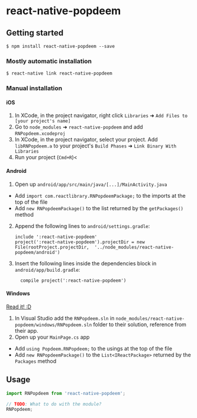 
# react-native-popdeem

## Getting started

`$ npm install react-native-popdeem --save`

### Mostly automatic installation

`$ react-native link react-native-popdeem`

### Manual installation


#### iOS

1. In XCode, in the project navigator, right click `Libraries` ➜ `Add Files to [your project's name]`
2. Go to `node_modules` ➜ `react-native-popdeem` and add `RNPopdeem.xcodeproj`
3. In XCode, in the project navigator, select your project. Add `libRNPopdeem.a` to your project's `Build Phases` ➜ `Link Binary With Libraries`
4. Run your project (`Cmd+R`)<

#### Android

1. Open up `android/app/src/main/java/[...]/MainActivity.java`
  - Add `import com.reactlibrary.RNPopdeemPackage;` to the imports at the top of the file
  - Add `new RNPopdeemPackage()` to the list returned by the `getPackages()` method
2. Append the following lines to `android/settings.gradle`:
  	```
  	include ':react-native-popdeem'
  	project(':react-native-popdeem').projectDir = new File(rootProject.projectDir, 	'../node_modules/react-native-popdeem/android')
  	```
3. Insert the following lines inside the dependencies block in `android/app/build.gradle`:
  	```
      compile project(':react-native-popdeem')
  	```

#### Windows
[Read it! :D](https://github.com/ReactWindows/react-native)

1. In Visual Studio add the `RNPopdeem.sln` in `node_modules/react-native-popdeem/windows/RNPopdeem.sln` folder to their solution, reference from their app.
2. Open up your `MainPage.cs` app
  - Add `using Popdeem.RNPopdeem;` to the usings at the top of the file
  - Add `new RNPopdeemPackage()` to the `List<IReactPackage>` returned by the `Packages` method


## Usage
```javascript
import RNPopdeem from 'react-native-popdeem';

// TODO: What to do with the module?
RNPopdeem;
```
  